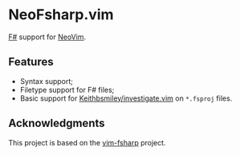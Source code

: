 # NeoFsharp.vim

[F#](https://fsharp.org) support for [NeoVim](https://github.com/neovim/neovim).

## Features

- Syntax support;
- Filetype support for F# files;
- Basic support for [Keithbsmiley/investigate.vim](https://github.com/Keithbsmiley/investigate.vim) on `*.fsproj` files.

## Acknowledgments

This project is based on the [vim-fsharp](https://github.com/fsharp/vim-fsharp) project.


